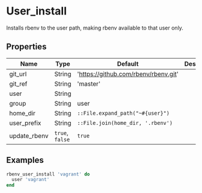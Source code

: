 # User_install

Installs rbenv to the user path, making rbenv available to that user only.

## Properties

| Name         | Type            | Default                              | Description |
| ------------ | --------------- | ------------------------------------ | ----------- |
| git_url      | String          | 'https://github.com/rbenv/rbenv.git' |             |
| git_ref      | String          | 'master'                             |             |
| user         | String          |                                      |             |
| group        | String          | user                                 |             |
| home_dir     | String          | `::File.expand_path("~#{user}")`     |             |
| user_prefix  | String          | `::File.join(home_dir, '.rbenv')`    |             |
| update_rbenv | `true`, `false` | `true`                               |             |

## Examples

```ruby
rbenv_user_install 'vagrant' do
  user 'vagrant'
end
```
